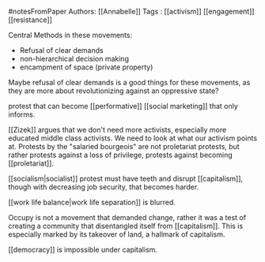 #notesFromPaper
Authors: [[Annabelle]]
Tags   : [[activism]] [[engagement]] [[resistance]]

Central Methods in these movements:

 - Refusal of clear demands
 - non-hierarchical decision making
 - encampment of space (private property)

Maybe refusal of clear demands is a good things for these movements, as they are more about revolutionizing against an oppressive state?

protest that can become [[performative]] [[social marketing]] that only informs.

[[Zizek]] argues that we don't need more activists, especially more educated middle class activists. We need to look at what our activism points at. Protests by the "salaried bourgeois" are not proletariat protests, but rather protests against a loss of privilege, protests against becoming [[proletariat]].

[[socialism|socialist]] protest must have teeth and disrupt [[capitalism]], though with decreasing job security, that becomes harder.

[[work life balance|work life separation]] is blurred.

Occupy is not a movement that demanded change, rather it was a test of creating a community that disentangled itself from [[capitalism]]. This is especially marked by its takeover of land, a hallmark of capitalism.

[[democracy]] is impossible under capitalism.
